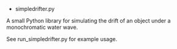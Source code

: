 * simpledrifter.py

A small Python library for simulating the drift of 
an object under a monochromatic water wave.

See run_simpledrifter.py for example usage.
